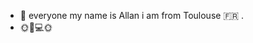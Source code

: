 - 👋  everyone my name is Allan i am from Toulouse 🇫🇷 .
- 🌞📱💻🌞


<!---
ALL-ALL-ALL/ALL-ALL-ALL is a ✨ special ✨ repository because its `README.md` (this file) appears on your GitHub profile.
You can click the Preview link to take a look at your changes.
--->
